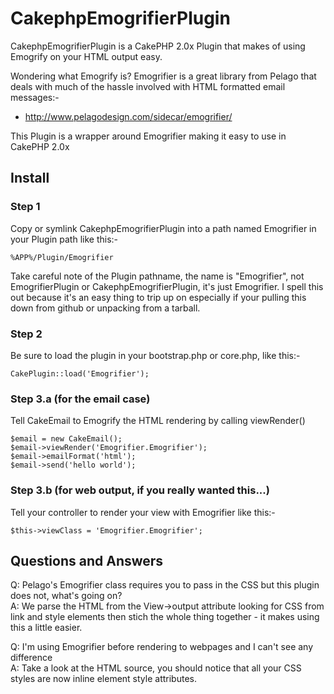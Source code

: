 CakephpEmogrifierPlugin
=======================

CakephpEmogrifierPlugin is a CakePHP 2.0x Plugin that makes of using Emogrify on
your HTML output easy.

Wondering what Emogrify is?  Emogrifier is a great library from Pelago that deals
with much of the hassle involved with HTML formatted email messages:-

 - http://www.pelagodesign.com/sidecar/emogrifier/

This Plugin is a wrapper around Emogrifier making it easy to use in CakePHP 2.0x


Install
-------

### Step 1
Copy or symlink CakephpEmogrifierPlugin into a path named Emogrifier in your Plugin
path like this:-

    %APP%/Plugin/Emogrifier

Take careful note of the Plugin pathname, the name is "Emogrifier", not 
EmogrifierPlugin or CakephpEmogrifierPlugin, it's just Emogrifier.  I spell this 
out because it's an easy thing to trip up on especially if your pulling this down 
from github or unpacking from a tarball.

### Step 2
Be sure to load the plugin in your bootstrap.php or core.php, like this:-

    CakePlugin::load('Emogrifier');

### Step 3.a (for the email case)
Tell CakeEmail to Emogrify the HTML rendering by calling viewRender()

    $email = new CakeEmail();
    $email->viewRender('Emogrifier.Emogrifier');
    $email->emailFormat('html');
    $email->send('hello world');

### Step 3.b (for web output, if you really wanted this...)
Tell your controller to render your view with Emogrifier like this:-

    $this->viewClass = 'Emogrifier.Emogrifier';


Questions and Answers
---------------------
Q: Pelago's Emogrifier class requires you to pass in the CSS but this plugin does
   not, what's going on?  
A: We parse the HTML from the View->output attribute looking for CSS from link
   and style elements then stich the whole thing together - it makes using this
   a little easier.

Q: I'm using Emogrifier before rendering to webpages and I can't see any difference  
A: Take a look at the HTML source, you should notice that all your CSS styles are
   now inline element style attributes.
